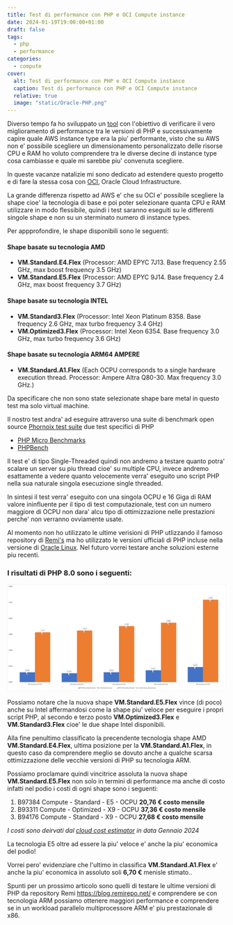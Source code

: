 ```yaml
---
title: Test di performance con PHP e OCI Compute instance
date: 2024-01-19T19:00:00+01:00
draft: false
tags:
  - php
  - performance
categories:
  - compute
cover:
  alt: Test di performance con PHP e OCI Compute instance
  caption: Test di performance con PHP e OCI Compute instance
  relative: true
  image: "static/Oracle-PHP.png"
---
```


Diverso tempo fa ho sviluppato un [tool](https://github.com/enricopesce/php-performance) con l'obiettivo di verificare il vero miglioramento di performance tra le versioni di PHP e successivamente capire quale AWS instance type era la piu' performante, visto che su AWS non e' possibile scegliere un dimensionamento personalizzato delle risorse CPU e RAM ho voluto comprendere tra le diverse decine di instance type cosa cambiasse e quale mi sarebbe piu' convenuta scegliere.

In queste vacanze natalizie mi sono dedicato ad estendere questo progetto e di fare la stessa cosa con [OCI](https://www.oracle.com/it/cloud/), Oracle Cloud Infrastructure.

La grande differenza rispetto ad AWS e' che su OCI e' possibile scegliere la shape cioe' la tecnologia di base e poi poter selezionare quanta CPU e RAM utilizzare in modo flessibile, quindi i test saranno eseguiti su le differenti singole shape e non su un sterminato numero di instance types.

Per appprofondire, le shape disponibili sono le seguenti:

#### Shape basate su tecnologia AMD

* **VM.Standard.E4.Flex** (Processor: AMD EPYC 7J13. Base frequency 2.55 GHz, max boost frequency 3.5 GHz)
* **VM.Standard.E5.Flex** (Processor: AMD EPYC 9J14. Base frequency 2.4 GHz, max boost frequency 3.7 GHz)

#### Shape basate su tecnologia INTEL

* **VM.Standard3.Flex** (Processor: Intel Xeon Platinum 8358. Base frequency 2.6 GHz, max turbo frequency 3.4 GHz)
* **VM.Optimized3.Flex** (Processor: Intel Xeon 6354. Base frequency 3.0 GHz, max turbo frequency 3.6 GHz)

#### Shape basate su tecnologia ARM64 AMPERE

* **VM.Standard.A1.Flex** (Each OCPU corresponds to a single hardware execution thread. Processor: Ampere Altra Q80-30. Max frequency 3.0 GHz.)

Da specificare che non sono state selezionate shape bare metal in questo test ma solo virtual machine.

Il nostro test andra' ad eseguire attraverso una suite di benchmark open source [Phornoix test suite](https://www.phoronix-test-suite.com/) due test specifici di PHP 

* [PHP Micro Benchmarks](https://openbenchmarking.org/test/pts/php)
* [PHPBench](https://openbenchmarking.org/test/pts/phpbench)

Il test e' di tipo Single-Threaded quindi non andremo a testare quanto potra' scalare un server su piu thread cioe' su multiple CPU, invece andremo esattamente a vedere quanto velocemente verra' eseguito uno script PHP nella sua naturale singola esecuzione single threaded.

In sintesi il test verra' eseguito con una singola OCPU e 16 Giga di RAM valore ininfluente per il tipo di test computazionale, test con un numero maggiore di OCPU non dara' alcu tipo di ottimizzazione nelle prestazioni perche' non verranno ovviamente usate.

Al momento non ho utilizzato le ultime verisioni di PHP utlizzando il famoso repository di [Remi's](https://blog.remirepo.net/) ma ho utilizzato le versioni ufficiali di PHP incluse nella versione di [Oracle Linux](https://yum.oracle.com/oracle-linux-php.html). Nel futuro vorrei testare anche soluzioni esterne piu recenti.

### I risultati di PHP 8.0 sono i seguenti:

![PHP 8.0 performance](static/PHP80.png "PHP 8.0 performance")

Possiamo notare che la nuova shape **VM.Standard.E5.Flex** vince (di poco) anche su Intel affermandosi come la shape piu' veloce per eseguire i propri script PHP, al secondo e terzo posto **VM.Optimized3.Flex** e **VM.Standard3.Flex** cioe' le due shape Intel disponibili.

Alla fine penultimo classificato la precendente tecnologia shape AMD **VM.Standard.E4.Flex**, ultima posizione per la **VM.Standard.A1.Flex**, in questo caso da comprendere meglio se dovuto anche a qualche scarsa ottimizzazione delle vecchie versioni di PHP su tecnologia ARM.

Possiamo proclamare quindi vincitrice assoluta la nuova shape **VM.Standard.E5.Flex** non solo in termini di performance ma anche di costo infatti nel podio i costi di ogni shape sono i seguenti:

1) B97384 Compute - Standard - E5 - OCPU **20,76 € costo mensile** 
2) B93311 Compute - Optimized - X9 - OCPU **37,36 € costo mensile**
3) B94176 Compute - Standard - X9 - OCPU **27,68 € costo mensile**

*I costi sono deirvati dal [cloud cost estimator](https://www.oracle.com/it/cloud/costestimator.html) in data Gennaio 2024*

La tecnologia E5 oltre ad essere la piu' veloce e' anche la piu' economica del podio!

Vorrei pero' evidenziare che l'ultimo in classifica **VM.Standard.A1.Flex** e' anche la piu' economica in assoluto soli **6,70 €** menisle stimato..

Spunti per un prossimo articolo sono quelli di testare le ultime versioni di PHP da repository Remi https://blog.remirepo.net/ e comprendere se con tecnologia ARM possiamo ottenere maggiori performance e comprendere se in un workload parallelo multiprocessore ARM e' piu prestazionale di x86.